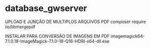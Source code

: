 # database_gwserver

UPLOAD E JUNÇÃO DE MULTIPLOS ARQUIVOS PDF
composer require iio/libmergepdf

INSTALAR PARA CONVERSÃO DE IMAGENS EM PDF
imagemagick64-7.1.0.18-ImageMagick-7.1.0-18-Q16-HDRI-x64-dll.exe
